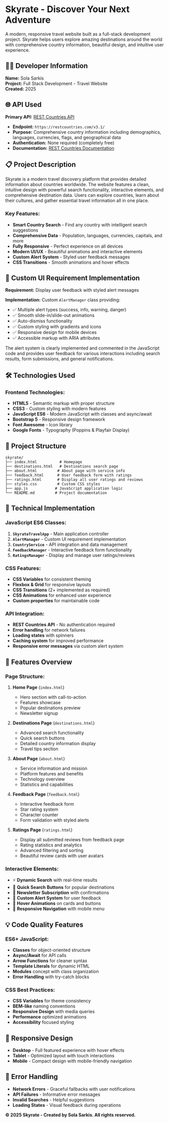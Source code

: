 # Skyrate - Discover Your Next Adventure

A modern, responsive travel website built as a full-stack development project. Skyrate helps users explore amazing destinations around the world with comprehensive country information, beautiful design, and intuitive user experience.

## 👨‍💻 Developer Information

**Name:** Sola Sarkis  
**Project:** Full Stack Development - Travel Website  
**Created:** 2025  

## 🌐 API Used

**Primary API:** [REST Countries API](https://restcountries.com/)  
- **Endpoint:** `https://restcountries.com/v3.1/`
- **Purpose:** Comprehensive country information including demographics, languages, currencies, flags, and geographical data
- **Authentication:** None required (completely free)
- **Documentation:** [REST Countries Documentation](https://restcountries.com/)

## 📋 Project Description

Skyrate is a modern travel discovery platform that provides detailed information about countries worldwide. The website features a clean, intuitive design with powerful search functionality, interactive elements, and comprehensive destination data. Users can explore countries, learn about their cultures, and gather essential travel information all in one place.

### Key Features:
-  **Smart Country Search** - Find any country with intelligent search suggestions
-  **Comprehensive Data** - Population, languages, currencies, capitals, and more
-  **Fully Responsive** - Perfect experience on all devices
-  **Modern UI/UX** - Beautiful animations and interactive elements
-  **Custom Alert System** - Styled user feedback messages
-  **CSS Transitions** - Smooth animations and hover effects

## 🎯 Custom UI Requirement Implementation

**Requirement:** Display user feedback with styled alert messages

**Implementation:** Custom `AlertManager` class providing:
- ✅ Multiple alert types (success, info, warning, danger)
- ✅ Smooth slide-in/slide-out animations
- ✅ Auto-dismiss functionality
- ✅ Custom styling with gradients and icons
- ✅ Responsive design for mobile devices
- ✅ Accessible markup with ARIA attributes

The alert system is clearly implemented and commented in the JavaScript code and provides user feedback for various interactions including search results, form submissions, and general notifications.

## 🛠️ Technologies Used

### Frontend Technologies:
- **HTML5** - Semantic markup with proper structure
- **CSS3** - Custom styling with modern features
- **JavaScript ES6** - Modern JavaScript with classes and async/await
- **Bootstrap 5** - Responsive design framework
- **Font Awesome** - Icon library
- **Google Fonts** - Typography (Poppins & Playfair Display)

## 📁 Project Structure

```
skyrate/
├── index.html          # Homepage
├── destinations.html   # Destinations search page
├── about.html         # About page with service info
├── feedback.html      # User feedback form with ratings
├── ratings.html       # Display all user ratings and reviews
├── styles.css         # Custom CSS styles
├── app.js            # JavaScript application logic
└── README.md         # Project documentation
```

## 🔧 Technical Implementation

### JavaScript ES6 Classes:
1. **`SkyrateTravelApp`** - Main application controller
2. **`AlertManager`** - Custom UI requirement implementation
3. **`CountryService`** - API integration and data management
4. **`FeedbackManager`** - Interactive feedback form functionality
5. **`RatingsManager`** - Display and manage user ratings/reviews

### CSS Features:
- **CSS Variables** for consistent theming
- **Flexbox & Grid** for responsive layouts
- **CSS Transitions** (2+ implemented as required)
- **CSS Animations** for enhanced user experience
- **Custom properties** for maintainable code

### API Integration:
- **REST Countries API** - No authentication required
- **Error handling** for network failures
- **Loading states** with spinners
- **Caching system** for improved performance
- **Responsive error messages** via custom alert system

## 🚀 Features Overview

### Page Structure:
1. **Home Page** (`index.html`)
   - Hero section with call-to-action
   - Features showcase
   - Popular destinations preview
   - Newsletter signup
   
2. **Destinations Page** (`destinations.html`)
   - Advanced search functionality
   - Quick search buttons
   - Detailed country information display
   - Travel tips section
   
3. **About Page** (`about.html`)
   - Service information and mission
   - Platform features and benefits
   - Technology overview
   - Statistics and capabilities

4. **Feedback Page** (`feedback.html`)
   - Interactive feedback form
   - Star rating system
   - Character counter
   - Form validation with styled alerts

5. **Ratings Page** (`ratings.html`)
   - Display all submitted reviews from feedback page
   - Rating statistics and analytics
   - Advanced filtering and sorting
   - Beautiful review cards with user avatars

### Interactive Elements:
- ⚡ **Dynamic Search** with real-time results
- 🎯 **Quick Search Buttons** for popular destinations
- 📧 **Newsletter Subscription** with confirmations
- 🔔 **Custom Alert System** for user feedback
- 🎨 **Hover Animations** on cards and buttons
- 📱 **Responsive Navigation** with mobile menu


## 💡 Code Quality Features

### ES6+ JavaScript:
- **Classes** for object-oriented structure
- **Async/Await** for API calls
- **Arrow Functions** for cleaner syntax
- **Template Literals** for dynamic HTML
- **Modules** concept with class organization
- **Error Handling** with try-catch blocks

### CSS Best Practices:
- **CSS Variables** for theme consistency
- **BEM-like** naming conventions
- **Responsive Design** with media queries
- **Performance** optimized animations
- **Accessibility** focused styling

## 📱 Responsive Design

- **Desktop** - Full featured experience with hover effects
- **Tablet** - Optimized layout with touch interactions
- **Mobile** - Compact design with mobile-friendly navigation

## 🔄 Error Handling

- **Network Errors** - Graceful fallbacks with user notifications
- **API Failures** - Informative error messages
- **Invalid Searches** - Helpful suggestions
- **Loading States** - Visual feedback during operations



**© 2025 Skyrate - Created by Sola Sarkis. All rights reserved.** 

